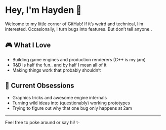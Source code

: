 <!--
**hgreer93/hgreer93** is a ✨ _special_ ✨ repository because its `README.md` (this file) appears on your GitHub profile.

Here are some ideas to get you started:

- 🔭 I’m currently working on ...
- 🌱 I’m currently learning ...
- 👯 I’m looking to collaborate on ...
- 🤔 I’m looking for help with ...
- 💬 Ask me about ...
- 📫 How to reach me: ...
- 😄 Pronouns: ...
- ⚡ Fun fact: ...
-->

# Hey, I'm Hayden 👋

Welcome to my little corner of GitHub! If it’s weird and technical, I’m interested. Occasionally, I turn bugs into features. But don’t tell anyone..

## 🎮 What I Love
- Building game engines and production renderers (C++ is my jam)
- R&D is half the fun.. and by half I mean all of it
- Making things work that probably shouldn’t

## 🧪 Current Obsessions
- Graphics tricks and awesome engine internals
- Turning wild ideas into (questionably) working prototypes
- Trying to figure out why that one bug only happens at 2am

---

Feel free to poke around or say hi! ✨
